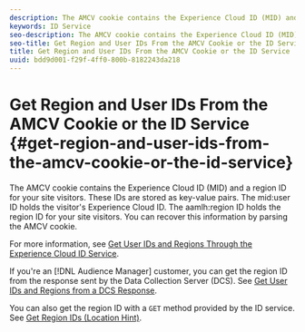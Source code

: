```yaml
---
description: The AMCV cookie contains the Experience Cloud ID (MID) and a region ID for your site visitors. These IDs are stored as key-value pairs. The mid user ID holds the visitor's Experience Cloud ID. The aamlh region ID holds the region ID for your site visitors. You can recover this information by parsing the AMCV cookie.
keywords: ID Service
seo-description: The AMCV cookie contains the Experience Cloud ID (MID) and a region ID for your site visitors. These IDs are stored as key-value pairs. The mid user ID holds the visitor's Experience Cloud ID. The aamlh region ID holds the region ID for your site visitors. You can recover this information by parsing the AMCV cookie.
seo-title: Get Region and User IDs From the AMCV Cookie or the ID Service
title: Get Region and User IDs From the AMCV Cookie or the ID Service
uuid: bdd9d001-f29f-4ff0-800b-8182243da218
---
```


# Get Region and User IDs From the AMCV Cookie or the ID Service {#get-region-and-user-ids-from-the-amcv-cookie-or-the-id-service}

The AMCV cookie contains the Experience Cloud ID (MID) and a region ID for your site visitors. These IDs are stored as key-value pairs. The mid:user ID holds the visitor's Experience Cloud ID. The aamlh:region ID holds the region ID for your site visitors. You can recover this information by parsing the AMCV cookie.

 For more information, see [Get User IDs and Regions Through the Experience Cloud ID Service](https://marketing.adobe.com/resources/help/en_US/aam/dcs-mcid-ids.html).

If you're an [!DNL Audience Manager] customer, you can get the region ID from the response sent by the Data Collection Server (DCS). See [Get User IDs and Regions from a DCS Response](https://marketing.adobe.com/resources/help/en_US/aam/dcs-aam-ids.html).

You can also get the region ID with a `GET` method provided by the ID service. See [Get Region IDs (Location Hint)](../library/get-set/mcvid-getlocationhint.md#reference-a761030ff06c4439946bb56febf42d4c). 
